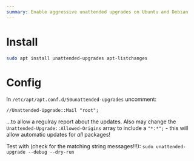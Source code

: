 ```yaml
---
summary: Enable aggressive unattended upgrades on Ubuntu and Debian
---
```


# Install #
```bash
sudo apt install unattended-upgrades apt-listchanges
```

# Config #
In `/etc/apt/apt.conf.d/50unattended-upgrades` uncomment:
```
//Unattended-Upgrade::Mail "root";
```
...to allow a regulray report about the updates. Also may change the `Unattended-Upgrade::Allowed-Origins` array to include a `"*:*";` - this will allow automatic updates for _all_ packages!

Test with (check for the matching string messages!!!): `sudo unattended-upgrade --debug --dry-run`

